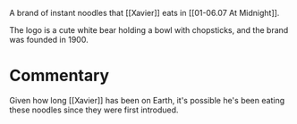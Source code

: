 A brand of instant noodles that [[Xavier]] eats in [[01-06.07 At Midnight]].

The logo is a cute white bear holding a bowl with chopsticks, and the brand was founded in 1900.

# Commentary
Given how long [[Xavier]] has been on Earth, it's possible he's been eating these noodles since they were first introdued.
